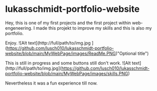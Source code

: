 # lukasschmidt-portfolio-website
Hey, this is one of my first projects and the first project within web-engeneering. 
I made this projekt to improve my skills and this is also my portfolio.

Enjoy.
![Alt text](http://full/path/to/img.jpg ](https://github.com/lusch010/lukasschmidt-portfolio-website/blob/main/MyWebPage/images/ReadMe.PNG)"Optional title")

This is still in progress and some buttons still don't work.
![Alt text](http://full/path/to/img.jpg](https://github.com/lusch010/lukasschmidt-portfolio-website/blob/main/MyWebPage/images/skills.PNG)

Nevertheless it was a fun experience till now.
